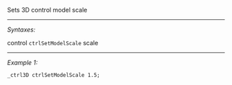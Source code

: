 Sets 3D control model scale


---
*Syntaxes:*

control `ctrlSetModelScale`  scale

---
*Example 1:*

```sqf
_ctrl3D ctrlSetModelScale 1.5;
```